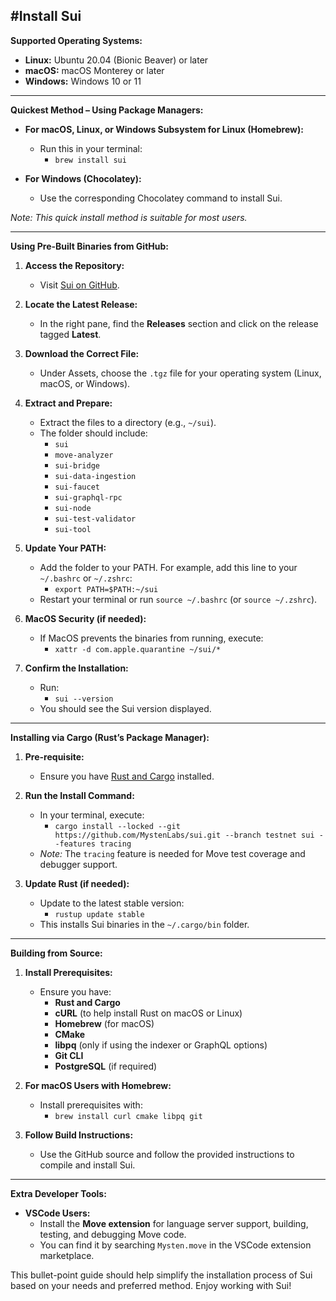 #Install Sui
---
**Supported Operating Systems:**
- **Linux:** Ubuntu 20.04 (Bionic Beaver) or later
- **macOS:** macOS Monterey or later
- **Windows:** Windows 10 or 11

---

**Quickest Method – Using Package Managers:**

- **For macOS, Linux, or Windows Subsystem for Linux (Homebrew):**
  - Run this in your terminal:
    - `brew install sui`
  
- **For Windows (Chocolatey):**
  - Use the corresponding Chocolatey command to install Sui.

*Note: This quick install method is suitable for most users.*

---

**Using Pre-Built Binaries from GitHub:**

1. **Access the Repository:**
   - Visit [Sui on GitHub](https://github.com/MystenLabs/sui).

2. **Locate the Latest Release:**
   - In the right pane, find the **Releases** section and click on the release tagged **Latest**.

3. **Download the Correct File:**
   - Under Assets, choose the `.tgz` file for your operating system (Linux, macOS, or Windows).

4. **Extract and Prepare:**
   - Extract the files to a directory (e.g., `~/sui`).
   - The folder should include:
     - `sui`
     - `move-analyzer`
     - `sui-bridge`
     - `sui-data-ingestion`
     - `sui-faucet`
     - `sui-graphql-rpc`
     - `sui-node`
     - `sui-test-validator`
     - `sui-tool`
   
5. **Update Your PATH:**
   - Add the folder to your PATH. For example, add this line to your `~/.bashrc` or `~/.zshrc`:
     - `export PATH=$PATH:~/sui`
   - Restart your terminal or run `source ~/.bashrc` (or `source ~/.zshrc`).

6. **MacOS Security (if needed):**
   - If MacOS prevents the binaries from running, execute:
     - `xattr -d com.apple.quarantine ~/sui/*`

7. **Confirm the Installation:**
   - Run:
     - `sui --version`
   - You should see the Sui version displayed.

---

**Installing via Cargo (Rust’s Package Manager):**

1. **Pre-requisite:**
   - Ensure you have [Rust and Cargo](https://www.rust-lang.org/tools/install) installed.
   
2. **Run the Install Command:**
   - In your terminal, execute:
     - `cargo install --locked --git https://github.com/MystenLabs/sui.git --branch testnet sui --features tracing`
   - *Note:* The `tracing` feature is needed for Move test coverage and debugger support.
  
3. **Update Rust (if needed):**
   - Update to the latest stable version:
     - `rustup update stable`
   - This installs Sui binaries in the `~/.cargo/bin` folder.

---

**Building from Source:**

1. **Install Prerequisites:**
   - Ensure you have:
     - **Rust and Cargo**
     - **cURL** (to help install Rust on macOS or Linux)
     - **Homebrew** (for macOS)
     - **CMake**
     - **libpq** (only if using the indexer or GraphQL options)
     - **Git CLI**
     - **PostgreSQL** (if required)
  
2. **For macOS Users with Homebrew:**
   - Install prerequisites with:
     - `brew install curl cmake libpq git`

3. **Follow Build Instructions:**
   - Use the GitHub source and follow the provided instructions to compile and install Sui.

---

**Extra Developer Tools:**

- **VSCode Users:**
  - Install the **Move extension** for language server support, building, testing, and debugging Move code.
  - You can find it by searching `Mysten.move` in the VSCode extension marketplace.

This bullet-point guide should help simplify the installation process of Sui based on your needs and preferred method. Enjoy working with Sui!
